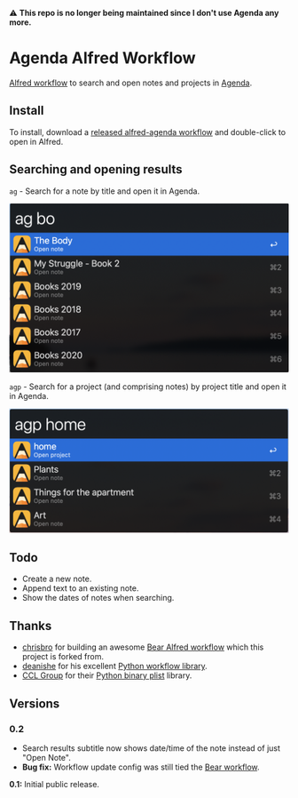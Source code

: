 :warning: **This repo is no longer being maintained since I don't use Agenda any more.**

# Agenda Alfred Workflow

[Alfred workflow](https://www.alfredapp.com/workflows/) to search and open notes and projects in [Agenda](http://www.agenda.com/).

## Install
To install, download a [released alfred-agenda workflow](https://github.com/pcatterall7/alfred-agenda/releases/download/v0.2/Agenda.alfredworkflow) and double-click to open in Alfred.

## Searching and opening results 
`ag` - Search for a note by title and open it in Agenda.

![](ag.png)

`agp` - Search for a project (and comprising notes) by project title and open it in Agenda.

![](agp.png)

## Todo
- Create a new note.
- Append text to an existing note.
- Show the dates of notes when searching.

## Thanks
- [chrisbro](https://github.com/chrisbro) for building an awesome [Bear Alfred workflow](https://github.com/chrisbro/alfred-bear) which this project is forked from.
- [deanishe](https://www.alfredforum.com/profile/5235-deanishe/) for his excellent [Python workflow library](http://www.deanishe.net/alfred-workflow/index.html).
- [CCL Group](https://github.com/cclgroupltd) for their [Python binary plist](https://github.com/cclgroupltd/ccl-bplist) library.

## Versions
### 0.2
* Search results subtitle now shows date/time of the note instead of just "Open Note".
* **Bug fix:** Workflow update config was still tied the [Bear workflow](https://github.com/chrisbro/alfred-bear).

**0.1:** Initial public release.
